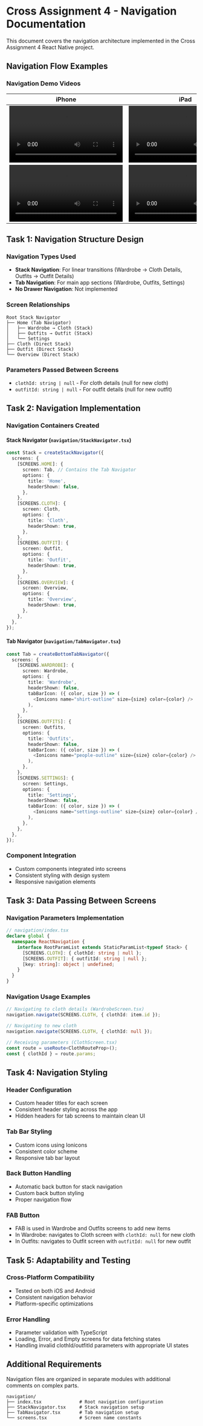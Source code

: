 # Cross Assignment 4 - Navigation Documentation

This document covers the navigation architecture implemented in the Cross Assignment 4 React Native project.

## Navigation Flow Examples

### Navigation Demo Videos

| iPhone                                                           | iPad                                                           | Android                                                           |
| ---------------------------------------------------------------- | -------------------------------------------------------------- | ----------------------------------------------------------------- |
| <video width="300" src="./assets/navigation-iphone.mp4"></video> | <video width="300" src="./assets/navigation-ipad.mp4"></video> | <video width="300" src="./assets/navigation-android.mp4"></video> |
| ![iPhone](assets/navigation-iphone.mp4)                          | ![iPad](assets/navigation-ipad.mp4)                            | ![Android](assets/navigation-android.mp4)                         |

## Task 1: Navigation Structure Design

### Navigation Types Used

- **Stack Navigation**: For linear transitions (Wardrobe → Cloth Details, Outfits → Outfit Details)
- **Tab Navigation**: For main app sections (Wardrobe, Outfits, Settings)
- **No Drawer Navigation**: Not implemented

### Screen Relationships

```text
Root Stack Navigator
├── Home (Tab Navigator)
│   ├── Wardrobe → Cloth (Stack)
│   ├── Outfits → Outfit (Stack)
│   └── Settings
├── Cloth (Direct Stack)
├── Outfit (Direct Stack)
└── Overview (Direct Stack)
```

### Parameters Passed Between Screens

- `clothId: string | null` - For cloth details (null for new cloth)
- `outfitId: string | null` - For outfit details (null for new outfit)

## Task 2: Navigation Implementation

### Navigation Containers Created

#### Stack Navigator (`navigation/StackNavigator.tsx`)

```typescript
const Stack = createStackNavigator({
  screens: {
    [SCREENS.HOME]: {
      screen: Tab, // Contains the Tab Navigator
      options: {
        title: 'Home',
        headerShown: false,
      },
    },
    [SCREENS.CLOTH]: {
      screen: Cloth,
      options: {
        title: 'Cloth',
        headerShown: true,
      },
    },
    [SCREENS.OUTFIT]: {
      screen: Outfit,
      options: {
        title: 'Outfit',
        headerShown: true,
      },
    },
    [SCREENS.OVERVIEW]: {
      screen: Overview,
      options: {
        title: 'Overview',
        headerShown: true,
      },
    },
  },
});
```

#### Tab Navigator (`navigation/TabNavigator.tsx`)

```typescript
const Tab = createBottomTabNavigator({
  screens: {
    [SCREENS.WARDROBE]: {
      screen: Wardrobe,
      options: {
        title: 'Wardrobe',
        headerShown: false,
        tabBarIcon: ({ color, size }) => (
          <Ionicons name="shirt-outline" size={size} color={color} />
        ),
      },
    },
    [SCREENS.OUTFITS]: {
      screen: Outfits,
      options: {
        title: 'Outfits',
        headerShown: false,
        tabBarIcon: ({ color, size }) => (
          <Ionicons name="people-outline" size={size} color={color} />
        ),
      },
    },
    [SCREENS.SETTINGS]: {
      screen: Settings,
      options: {
        title: 'Settings',
        headerShown: false,
        tabBarIcon: ({ color, size }) => (
          <Ionicons name="settings-outline" size={size} color={color} />
        ),
      },
    },
  },
});
```

### Component Integration

- Custom components integrated into screens
- Consistent styling with design system
- Responsive navigation elements

## Task 3: Data Passing Between Screens

### Navigation Parameters Implementation

```typescript
// navigation/index.tsx
declare global {
  namespace ReactNavigation {
    interface RootParamList extends StaticParamList<typeof Stack> {
      [SCREENS.CLOTH]: { clothId: string | null };
      [SCREENS.OUTFIT]: { outfitId: string | null };
      [key: string]: object | undefined;
    }
  }
}
```

### Navigation Usage Examples

```typescript
// Navigating to cloth details (WardrobeScreen.tsx)
navigation.navigate(SCREENS.CLOTH, { clothId: item.id });

// Navigating to new cloth
navigation.navigate(SCREENS.CLOTH, { clothId: null });

// Receiving parameters (ClothScreen.tsx)
const route = useRoute<ClothRouteProp>();
const { clothId } = route.params;
```

## Task 4: Navigation Styling

### Header Configuration

- Custom header titles for each screen
- Consistent header styling across the app
- Hidden headers for tab screens to maintain clean UI

### Tab Bar Styling

- Custom icons using Ionicons
- Consistent color scheme
- Responsive tab bar layout

### Back Button Handling

- Automatic back button for stack navigation
- Custom back button styling
- Proper navigation flow

### FAB Button

- FAB is used in Wardrobe and Outfits screens to add new items
- In Wardrobe: navigates to Cloth screen with `clothId: null` for new cloth
- In Outfits: navigates to Outfit screen with `outfitId: null` for new outfit

## Task 5: Adaptability and Testing

### Cross-Platform Compatibility

- Tested on both iOS and Android
- Consistent navigation behavior
- Platform-specific optimizations

### Error Handling

- Parameter validation with TypeScript
- Loading, Error, and Empty screens for data fetching states
- Handling invalid clothId/outfitId parameters with appropriate UI states

## Additional Requirements

Navigation files are organized in separate modules with additional comments on complex parts.

```text
navigation/
├── index.tsx              # Root navigation configuration
├── StackNavigator.tsx     # Stack navigation setup
├── TabNavigator.tsx       # Tab navigation setup
└── screens.tsx            # Screen name constants
```
